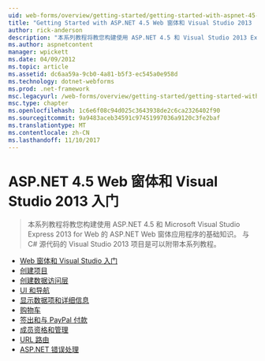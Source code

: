 ```yaml
---
uid: web-forms/overview/getting-started/getting-started-with-aspnet-45-web-forms/index
title: "Getting Started with ASP.NET 4.5 Web 窗体和 Visual Studio 2013 |Microsoft 文档"
author: rick-anderson
description: "本系列教程将教您构建使用 ASP.NET 4.5 和 Visual Studio 2013 Express for Web 的 ASP.NET Web 窗体应用程序的基础知识。 Visua..."
ms.author: aspnetcontent
manager: wpickett
ms.date: 04/09/2012
ms.topic: article
ms.assetid: dc6aa59a-9cb0-4a81-b5f3-ec545a0e958d
ms.technology: dotnet-webforms
ms.prod: .net-framework
msc.legacyurl: /web-forms/overview/getting-started/getting-started-with-aspnet-45-web-forms
msc.type: chapter
ms.openlocfilehash: 1c6e6f08c94d025c3643938de2c6ca2326402f90
ms.sourcegitcommit: 9a9483aceb34591c97451997036a9120c3fe2baf
ms.translationtype: MT
ms.contentlocale: zh-CN
ms.lasthandoff: 11/10/2017
---
```

<a name="getting-started-with-aspnet-45-web-forms-and-visual-studio-2013"></a>ASP.NET 4.5 Web 窗体和 Visual Studio 2013 入门
====================
> 本系列教程将教您构建使用 ASP.NET 4.5 和 Microsoft Visual Studio Express 2013 for Web 的 ASP.NET Web 窗体应用程序的基础知识。 与 C# 源代码的 Visual Studio 2013 项目是可以附带本系列教程。


- [Web 窗体和 Visual Studio 入门](introduction-and-overview.md)
- [创建项目](create-the-project.md)
- [创建数据访问层](create_the_data_access_layer.md)
- [UI 和导航](ui_and_navigation.md)
- [显示数据项和详细信息](display_data_items_and_details.md)
- [购物车](shopping-cart.md)
- [签出和与 PayPal 付款](checkout-and-payment-with-paypal.md)
- [成员资格和管理](membership-and-administration.md)
- [URL 路由](url-routing.md)
- [ASP.NET 错误处理](aspnet-error-handling.md)
